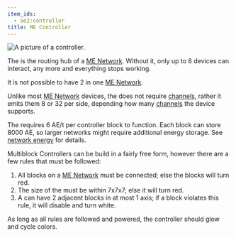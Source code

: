 ```yaml
---
item_ids:
  - ae2:controller
title: ME Controller
---
```


![A picture of a controller.](../../../public/assets/large/controller.png)

The <ItemLink id="controller"/> is the routing hub of a [ME Network](../me-network.md).
Without it, only up to 8 devices can interact, any more and everything stops working.

It is not possible to have 2 <ItemLink id="controller" /> in one [ME Network](../me-network.md).

Unlike most [ME Network](../me-network.md) devices, the <ItemLink id="controller"/> does not require
[channels](channels.md), rather it emits them 8 or 32 per side, depending how many [channels](channels.md) the device supports.

The <ItemLink id="controller"/> requires 6 AE/t per controller block to
function. Each <ItemLink id="controller"/> block can store 8000 AE, so larger networks might require additional
energy storage. See [network energy](network-energy.md) for details.

Multiblock Controllers can be build in a fairly free form, however there are a few rules that must be followed:

1. All <ItemLink id="controller"/> blocks on a [ME Network](../me-network.md) must be connected; else the blocks will turn red.
2. The size of the <ItemLink id="controller"/> must be within 7x7x7; else it will turn red.
3. A <ItemLink id="controller"/> can have 2 adjacent blocks in at most 1 axis; if a block violates this rule, it will disable and turn white.

As long as all rules are followed and powered, the controller should glow and
cycle colors.

<RecipeFor id="controller" />

